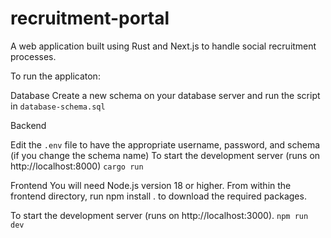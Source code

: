 # recruitment-portal

A web application built using Rust and Next.js to handle social recruitment processes.

To run the applicaton:

Database
Create a new schema on your database server and run the script in `database-schema.sql`

Backend

Edit the `.env` file to have the appropriate username, password, and schema (if you change the schema name)
To start the development server (runs on http://localhost:8000)
`cargo run`

Frontend
You will need Node.js version 18 or higher. From within the frontend directory, run npm install . to download the required packages.

To start the development server (runs on http://localhost:3000).
`npm run dev`
